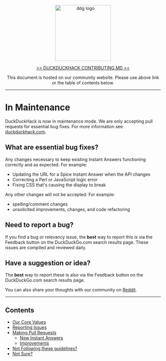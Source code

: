 <p align="center">
  <img src="https://pbs.twimg.com/profile_images/542062260600840192/nK5NSKBY_400x400.png" height="180px" width="180px" alt="ddg logo" />
</p>

<p align="center">
  <a href="https://duckduckhack.com/contributing.html">>> DUCKDUCKHACK CONTRIBUTING.MD <<</a>
</p>
  
<p align="center">This document is hosted on our community website. Please use above link or the table of contents below.</p>

* * *

# In Maintenance

DuckDuckHack is now in maintenance mode. We are only accepting pull requests for essential bug fixes. For more information see [duckduckhack.com](https://duckduckhack.com).

## What are essential bug fixes?

Any changes necessary to keep existing Instant Answers functioning correctly and as expected. For example:

  - Updating the URL for a Spice Instant Answer when the API changes
  - Correcting a Perl or JavaScript logic error
  - Fixing CSS that's causing the display to break

Any other changes will not be accepted. For example:

  - spelling/comment changes
  - unsolicited improvements, changes, and code refactoring

## Need to report a bug?
If you find a bug or relevancy issue, the **best** way to report this is via the Feedback button on the DuckDuckGo.com search results page. These issues are compiled and reviewed daily.

## Have a suggestion or idea?
The **best** way to report these is also via the Feedback button on the DuckDuckGo.com search results page.

You can also share your thoughts with our community on [Reddit](https://www.reddit.com/r/duckduckgo/).

----

## Contents

- [Our Core Values](https://duckduckhack.com/contributing.html#our-core-values)
- [Reporting Issues](https://duckduckhack.com/contributing.html#reporting-issues)
- [Making Pull Requests](https://duckduckhack.com/contributing.html#pull-requests)
  - [New Instant Answers](https://duckduckhack.com/contributing.html#new-instant-answers)
  - [Improvements](https://duckduckhack.com/contributing.html#improvements)
- [Not Following these guidelines?](https://duckduckhack.com/contributing.html#not-following-these-guidelines)
- [Not Sure?](https://duckduckhack.com/contributing.html#not-sure)
